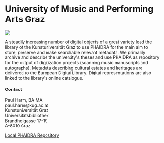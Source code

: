 # University of Music and Performing Arts Graz
![](/assets/img/partner_logos/KUG_banner.jpeg)

<!-- too wide for now -->
<!-- ![](/assets/img/partner_logos/KUG_logo.gif) -->

A steadily increasing number of digital objects of a great variety lead the library of the Kunstuniversität Graz to use PHAIDRA for the main aim to store, preserve and make searchable relevant metadata. We primarily archive and describe the university's theses and use PHAIDRA as repository for the output of digitization projects (scanning music manuscripts and autographs). Metadata describing cultural estates and heritages are delivered to the European Digital Library. Digital representations are also linked to the library's online catalogue.

#### Contact

Paul Harm, BA MA  
<paul.harm@kug.ac.at>  
Kunstuniversität Graz  
Universitätsbibliothek  
Brandhofgasse 17-19  
A-8010 Graz

 
[Local PHAIDRA Repository](https://phaidra.kug.ac.at/)
